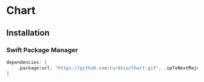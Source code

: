 # Chart

## Installation

### Swift Package Manager

```swift
dependencies: [
    .package(url: "https://github.com/curdicu/Chart.git", .upToNextMajor(from: "1.0.0"))
]
```
